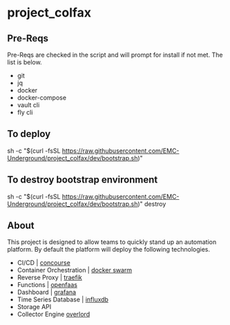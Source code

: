 # project_colfax

## Pre-Reqs
Pre-Reqs are checked in the script and will prompt for install if not met. The list is below.
- git
- jq
- docker
- docker-compose
- vault cli
- fly cli

## To deploy
sh -c "$(curl -fsSL https://raw.githubusercontent.com/EMC-Underground/project_colfax/dev/bootstrap.sh)"

## To destroy bootstrap environment
sh -c "$(curl -fsSL https://raw.githubusercontent.com/EMC-Underground/project_colfax/dev/bootstrap.sh)" destroy

## About
This project is designed to allow teams to quickly stand up an automation
platform. By default the platform will deploy the following technologies.

- CI/CD | [concourse](https://concourse-ci.org/)
- Container Orchestration | [docker swarm](https://docs.docker.com/engine/swarm/)
- Reverse Proxy | [traefik](https://traefik.io/)
- Functions | [openfaas](https://www.openfaas.com/)
- Dashboard | [grafana](https://grafana.com/)
- Time Series Database | [influxdb](https://www.influxdata.com/)
- Storage API
- Collector Engine [overlord](https://github.com/nctiggy/collector-overlord)

